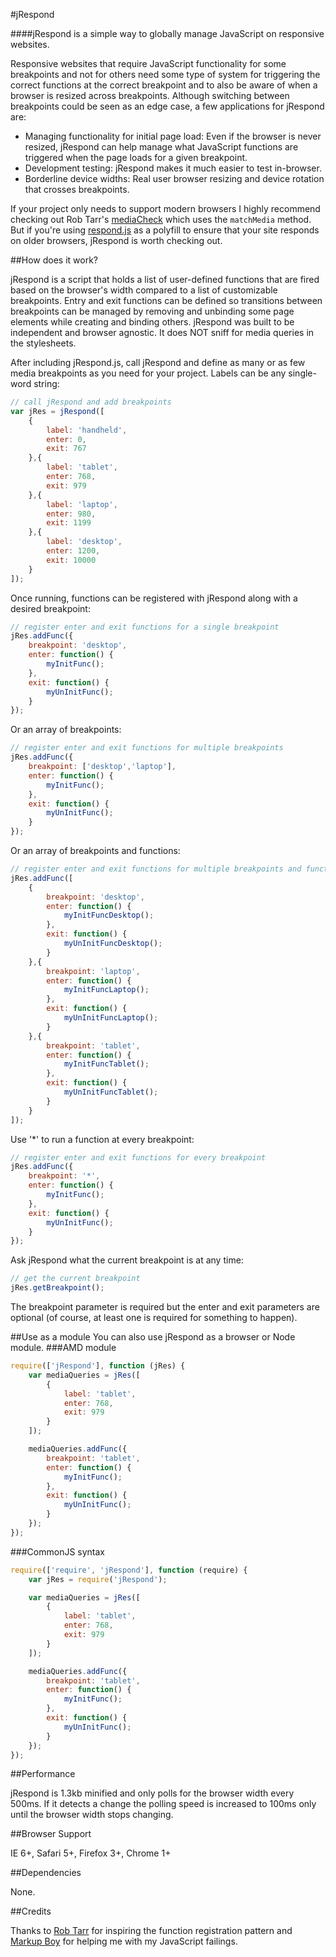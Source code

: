 #jRespond

####jRespond is a simple way to globally manage JavaScript on responsive websites.

Responsive websites that require JavaScript functionality for some breakpoints and not for others need some type of system for triggering the correct functions at the correct breakpoint and to also be aware of when a browser is resized across breakpoints. Although switching between breakpoints could be seen as an edge case, a few applications for jRespond are:

* Managing functionality for initial page load: Even if the browser is never resized, jRespond can help manage what JavaScript functions are triggered when the page loads for a given breakpoint.
* Development testing: jRespond makes it much easier to test in-browser.
* Borderline device widths: Real user browser resizing and device rotation that crosses breakpoints.

If your project only needs to support modern browsers I highly recommend checking out Rob Tarr's <a href="https://github.com/sparkbox/mediaCheck">mediaCheck</a> which uses the <code>matchMedia</code> method. But if you're using <a href="https://github.com/scottjehl/Respond">respond.js</a> as a polyfill to ensure that your site responds on older browsers, jRespond is worth checking out.

##How does it work?

jRespond is a script that holds a list of user-defined functions that are fired based on the browser's width compared to a list of customizable breakpoints. Entry and exit functions can be defined so transitions between breakpoints can be managed by removing and unbinding some page elements while creating and binding others. jRespond was built to be independent and browser agnostic. It does NOT sniff for media queries in the stylesheets.

After including jRespond.js, call jRespond and define as many or as few media breakpoints as you need for your project. Labels can be any single-word string:

``` JavaScript
// call jRespond and add breakpoints
var jRes = jRespond([
	{
		label: 'handheld',
		enter: 0,
		exit: 767
	},{
		label: 'tablet',
		enter: 768,
		exit: 979
	},{
		label: 'laptop',
		enter: 980,
		exit: 1199
	},{
		label: 'desktop',
		enter: 1200,
		exit: 10000
	}
]);
```

Once running, functions can be registered with jRespond along with a desired breakpoint:

``` JavaScript
// register enter and exit functions for a single breakpoint
jRes.addFunc({
	breakpoint: 'desktop',
	enter: function() {
		myInitFunc();
	},
	exit: function() {
		myUnInitFunc();
	}
});
```

Or an array of breakpoints:

``` JavaScript
// register enter and exit functions for multiple breakpoints
jRes.addFunc({
	breakpoint: ['desktop','laptop'],
	enter: function() {
		myInitFunc();
	},
	exit: function() {
		myUnInitFunc();
	}
});
```

Or an array of breakpoints and functions:

``` JavaScript
// register enter and exit functions for multiple breakpoints and functions
jRes.addFunc([
	{
		breakpoint: 'desktop',
		enter: function() {
			myInitFuncDesktop();
		},
		exit: function() {
			myUnInitFuncDesktop();
		}
	},{
		breakpoint: 'laptop',
		enter: function() {
			myInitFuncLaptop();
		},
		exit: function() {
			myUnInitFuncLaptop();
		}
	},{
		breakpoint: 'tablet',
		enter: function() {
			myInitFuncTablet();
		},
		exit: function() {
			myUnInitFuncTablet();
		}
	}
]);
```

Use '*' to run a function at every breakpoint:

``` JavaScript
// register enter and exit functions for every breakpoint
jRes.addFunc({
	breakpoint: '*',
	enter: function() {
		myInitFunc();
	},
	exit: function() {
		myUnInitFunc();
	}
});
```

Ask jRespond what the current breakpoint is at any time:

``` JavaScript
// get the current breakpoint
jRes.getBreakpoint();
```

The breakpoint parameter is required but the enter and exit parameters are optional (of course, at least one is required for something to happen).

##Use as a module
You can also use jRespond as a browser or Node module.
###AMD module
```javascript
require(['jRespond'], function (jRes) {
	var mediaQueries = jRes([
		{
			label: 'tablet',
			enter: 768,
			exit: 979
		}
	]);

	mediaQueries.addFunc({
		breakpoint: 'tablet',
		enter: function() {
			myInitFunc();
		},
		exit: function() {
			myUnInitFunc();
		}
	});
});
```
###CommonJS syntax
```javascript
require(['require', 'jRespond'], function (require) {
	var jRes = require('jRespond');

	var mediaQueries = jRes([
		{
			label: 'tablet',
			enter: 768,
			exit: 979
		}
	]);

	mediaQueries.addFunc({
		breakpoint: 'tablet',
		enter: function() {
			myInitFunc();
		},
		exit: function() {
			myUnInitFunc();
		}
	});
});
```

##Performance

jRespond is 1.3kb minified and only polls for the browser width every 500ms. If it detects a change the polling speed is increased to 100ms only until the browser width stops changing.

##Browser Support

IE 6+, Safari 5+, Firefox 3+, Chrome 1+

##Dependencies

None.

##Credits

Thanks to <a href="http://seesparkbox.com/foundry/author/rob_tarr">Rob Tarr</a> for inspiring the function registration pattern and <a href="http://markupboy.com/">Markup Boy</a> for helping me with my JavaScript failings.
